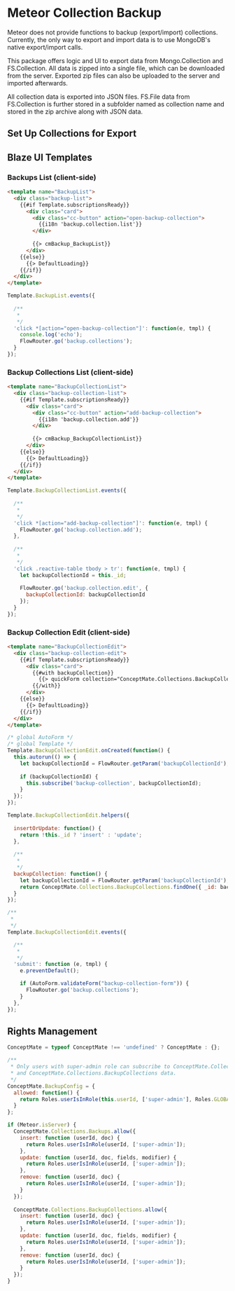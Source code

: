 # Meteor Collection Backup

Meteor does not provide functions to backup (export/import) collections. Currently,
the only way to export and import data is to use MongoDB's native export/import calls.

This package offers logic and UI to export data from Mongo.Collection and FS.Collection.
All data is zipped into a single file, which can be downloaded from the server.
Exported zip files can also be uploaded to the server and imported afterwards.

All collection data is exported into JSON files. FS.File data from FS.Collection is
further stored in a subfolder named as collection name and stored in the zip archive
along with JSON data.

## Set Up Collections for Export

## Blaze UI Templates

### Backups List (client-side)

```html
<template name="BackupList">
  <div class="backup-list">
    {{#if Template.subscriptionsReady}}
      <div class="card">
        <div class="cc-button" action="open-backup-collection">
          {{i18n 'backup.collection.list'}}
        </div>
      
        {{> cmBackup_BackupList}}
      </div>
    {{else}}
      {{> DefaultLoading}}
    {{/if}}
  </div>
</template>
```

```javascript
Template.BackupList.events({
  
  /**
   * 
   */
  'click *[action="open-backup-collection"]': function(e, tmpl) {
    console.log('echo');
    FlowRouter.go('backup.collections');
  }
});
```

### Backup Collections List (client-side)

```html
<template name="BackupCollectionList">
  <div class="backup-collection-list">
    {{#if Template.subscriptionsReady}}
      <div class="card">
        <div class="cc-button" action="add-backup-collection">
          {{i18n 'backup.collection.add'}}
        </div>
      
        {{> cmBackup_BackupCollectionList}}
      </div>
    {{else}}
      {{> DefaultLoading}}
    {{/if}}
  </div>
</template>
```

```javascript
Template.BackupCollectionList.events({
  
  /**
   * 
   */
  'click *[action="add-backup-collection"]': function(e, tmpl) {
    FlowRouter.go('backup.collection.add');
  },
  
  /**
   *
   */
  'click .reactive-table tbody > tr': function(e, tmpl) {
    let backupCollectionId = this._id;
    
    FlowRouter.go('backup.collection.edit', {
      backupCollectionId: backupCollectionId
    });
  }
});
```

### Backup Collection Edit (client-side)

```html
<template name="BackupCollectionEdit">
  <div class="backup-collection-edit">
    {{#if Template.subscriptionsReady}}
      <div class="card">
        {{#with backupCollection}}
          {{> quickForm collection="ConceptMate.Collections.BackupCollections" id="backup-collection-form" buttonContent=(i18n 'apply') type=insertOrUpdate doc=this}}
        {{/with}}
      </div>
    {{else}}
      {{> DefaultLoading}}
    {{/if}}
  </div>
</template>
```

```javascript
/* global AutoForm */
/* global Template */
Template.BackupCollectionEdit.onCreated(function() {
  this.autorun(() => {
    let backupCollectionId = FlowRouter.getParam('backupCollectionId');
    
    if (backupCollectionId) {
      this.subscribe('backup-collection', backupCollectionId);  
    }
  });
});

Template.BackupCollectionEdit.helpers({
  
  insertOrUpdate: function() {
    return !this._id ? 'insert' : 'update';
  },
  
  /**
   * 
   */
  backupCollection: function() {
    let backupCollectionId = FlowRouter.getParam('backupCollectionId');
    return ConceptMate.Collections.BackupCollections.findOne({ _id: backupCollectionId }) || {};
  }
});

/**
 *
 */
Template.BackupCollectionEdit.events({

  /**
   *
   */
  'submit': function (e, tmpl) {
    e.preventDefault();

    if (AutoForm.validateForm("backup-collection-form")) {
      FlowRouter.go('backup.collections');
    }
  },
});
```

## Rights Management

```javascript
ConceptMate = typeof ConceptMate !== 'undefined' ? ConceptMate : {};

/**
 * Only users with super-admin role can subscribe to ConceptMate.Collections.Backups
 * and ConceptMate.Collections.BackupCollections data. 
 */
ConceptMate.BackupConfig = {
  allowed: function() {
    return Roles.userIsInRole(this.userId, ['super-admin'], Roles.GLOBAL_GROUP);
  }
}; 

if (Meteor.isServer) {
  ConceptMate.Collections.Backups.allow({
    insert: function (userId, doc) {
      return Roles.userIsInRole(userId, ['super-admin']);
    },
    update: function (userId, doc, fields, modifier) {
      return Roles.userIsInRole(userId, ['super-admin']);
    },
    remove: function (userId, doc) {
      return Roles.userIsInRole(userId, ['super-admin']);
    }
  });
  
  ConceptMate.Collections.BackupCollections.allow({
    insert: function (userId, doc) {
      return Roles.userIsInRole(userId, ['super-admin']);
    },
    update: function (userId, doc, fields, modifier) {
      return Roles.userIsInRole(userId, ['super-admin']);
    },
    remove: function (userId, doc) {
      return Roles.userIsInRole(userId, ['super-admin']);
    }
  });
}
```